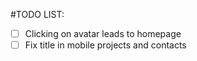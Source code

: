 #TODO LIST:

- [ ] Clicking on avatar leads to homepage
- [ ] Fix title in mobile projects and contacts
